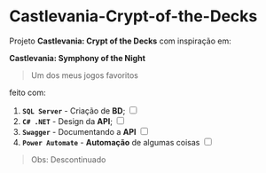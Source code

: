 # Castlevania-Crypt-of-the-Decks
Projeto **Castlevania: Crypt of the Decks** com inspiração em:

**Castlevania: Symphony of the Night**
> Um dos meus jogos favoritos

feito com:
1. **`SQL Server`** - Criação de **BD**; <input type="checkbox" readonly />
2. **`C# .NET`** - Design da **API**; <input type="checkbox" readonly />
3. **`Swagger`** - Documentando a **API** <input type="checkbox" readonly />
4. **`Power Automate`** - **Automação** de algumas coisas <input type="checkbox" readonly />
> Obs: Descontinuado
